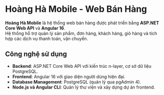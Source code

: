 # Hoàng Hà Mobile - Web Bán Hàng  

**Hoàng Hà Mobile** là hệ thống web bán hàng được phát triển bằng **ASP.NET Core Web API** và **Angular 16**.  
Hệ thống hỗ trợ quản lý sản phẩm, đơn hàng, khách hàng, giỏ hàng và tích hợp các dịch vụ thanh toán, vận chuyển.  

## Công nghệ sử dụng  
- **Backend**: ASP.NET Core Web API với kiến trúc n-layer, cơ sở dữ liệu PostgreSQL.  
- **Frontend**: Angular 16 với giao diện người dùng hiện đại.  
- **Database Management**: PostgreSQL (quản lý qua pgAdmin 4).  
- **Node.js và Angular CLI**: Quản lý thư viện và xây dựng dự án frontend.  

